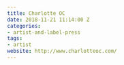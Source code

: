 ```yaml
---
title: Charlotte OC
date: 2018-11-21 11:14:00 Z
categories:
- artist-and-label-press
tags:
- artist
website: http://www.charlotteoc.com/
---
```


